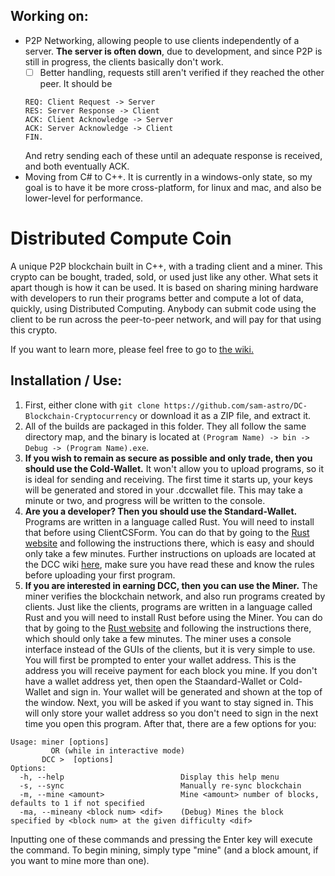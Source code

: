 ## Working on:
* P2P Networking, allowing people to use clients independently of a server. **The server is often down**, due to development, and since P2P is still in progress, the clients basically don't work.
	- [ ] Better handling, requests still aren't verified if they reached the other peer. It should be
	```
	REQ: Client Request -> Server
	RES: Server Response -> Client
	ACK: Client Acknowledge -> Server
	ACK: Server Acknowledge -> Client
	FIN.
	```
	And retry sending each of these until an adequate response is received, and both eventually ACK.
* Moving from C# to C++. It is currently in a windows-only state, so my goal is to have it be more cross-platform, for linux and mac, and also be lower-level for performance.

# Distributed Compute Coin
A unique P2P blockchain built in C++, with a trading client and a miner. This crypto can be bought, traded, sold, or used just like any other. What sets it apart though is how it can be used. It is based on sharing mining hardware with developers to run their programs better and compute a lot of data, quickly, using Distributed Computing. Anybody can submit code using the client to be run across the peer-to-peer network, and will pay for that using this crypto.

If you want to learn more, please feel free to go to [the wiki.](https://github.com/sam-astro/DC-Blockchain-Cryptocurrency/wiki)

## Installation / Use:
1. First, either clone with `git clone https://github.com/sam-astro/DC-Blockchain-Cryptocurrency` or download it as a ZIP file, and extract it.
2. All of the builds are packaged in this folder. They all follow the same directory map, and the binary is located at `(Program Name) -> bin -> Debug -> (Program Name).exe`.
3. **If you wish to remain as secure as possible and only trade, then you should use the Cold-Wallet.** It won't allow you to upload programs, so it is ideal for sending and receiving. The first time it starts up, your keys will be generated and stored in your .dccwallet file. This may take a minute or two, and progress will be written to the console.
4. **Are you a developer? Then you should use the Standard-Wallet.** Programs are written in a language called Rust. You will need to install that before using ClientCSForm. You can do that by going to the [Rust website](https://www.rust-lang.org/tools/install) and following the instructions there, which is easy and should only take a few minutes. Further instructions on uploads are located at the DCC wiki [here](https://github.com/sam-astro/DC-Blockchain-Cryptocurrency/wiki#upload-program), make sure you have read these and know the rules before uploading your first program.
5. **If you are interested in earning DCC, then you can use the Miner.** The miner verifies the blockchain network, and also run programs created by clients. Just like the clients, programs are written in a language called Rust and you will need to install Rust before using the Miner. You can do that by going to the [Rust website](https://www.rust-lang.org/tools/install) and following the instructions there, which should only take a few minutes. The miner uses a console interface instead of the GUIs of the clients, but it is very simple to use. You will first be prompted to enter your wallet address. This is the address you will receive payment for each block you mine. If you don't have a wallet address yet, then open the Staandard-Wallet or Cold-Wallet and sign in. Your wallet will be generated and shown at the top of the window. Next, you will be asked if you want to stay signed in. This will only store your wallet address so you don't need to sign in the next time you open this program. After that, there are a few options for you:
```
Usage: miner [options]
		 OR (while in interactive mode)
	   DCC >  [options]
Options:
  -h, --help						  Display this help menu
  -s, --sync						  Manually re-sync blockchain
  -m, --mine <amount>			      Mine <amount> number of blocks, defaults to 1 if not specified
  -ma, --mineany <block num> <dif>	  (Debug) Mines the block specified by <block num> at the given difficulty <dif>
```
Inputting one of these commands and pressing the Enter key will execute the command. To begin mining, simply type "mine" (and a block amount, if you want to mine more than one).
